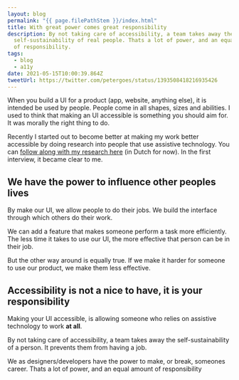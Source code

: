 ```yaml
---
layout: blog
permalink: "{{ page.filePathStem }}/index.html"
title: With great power comes great responsibility
description: By not taking care of accessibility, a team takes away the
  self-sustainability of real people. Thats a lot of power, and an equal amount
  of responsibility.
tags:
  - blog
  - a11y
date: 2021-05-15T10:00:39.864Z
tweetUrl: https://twitter.com/petergoes/status/1393508418216935426
---
```

When you build a UI for a product (app, website, anything else), it is intended be used by people. People come in all shapes, sizes and abilities. I used to think that making an UI accessible is something you should aim for. It was morally the right thing to do.

Recently I started out to become better at making my work better accessible by doing research into people that use assistive technology. You can [follow along with my research here](https://toegankelijkheidsonderzoek) (in Dutch for now). In the first interview, it became clear to me.

## We have the power to influence other peoples lives
By make our UI, we allow people to do their jobs. We build the interface through which others do their work.

We can add a feature that makes someone perform a task more efficiently. The less time it takes to use our UI, the more effective that person can be in their job.

But the other way around is equally true. If we make it harder for someone to use our product, we make them less effective.

## Accessibility is not a nice to have, it is your responsibility
Making your UI accessible, is allowing someone who relies on assistive technology to work **at all**.

By not taking care of accessibility, a team takes away the self-sustainability of a person. It prevents them from having a job.

We as designers/developers have the power to make, or break, someones career. Thats a lot of power, and an equal amount of responsibility